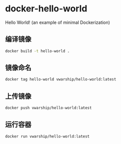# docker-hello-world
Hello World! (an example of minimal Dockerization)

## 编译镜像
```bash
docker build -t hello-world .
```

## 镜像命名
```bash
docker tag hello-world vwarship/hello-world:latest
```

## 上传镜像
```bash
docker push vwarship/hello-world:latest
```

## 运行容器
```bash
docker run vwarship/hello-world:latest
```
